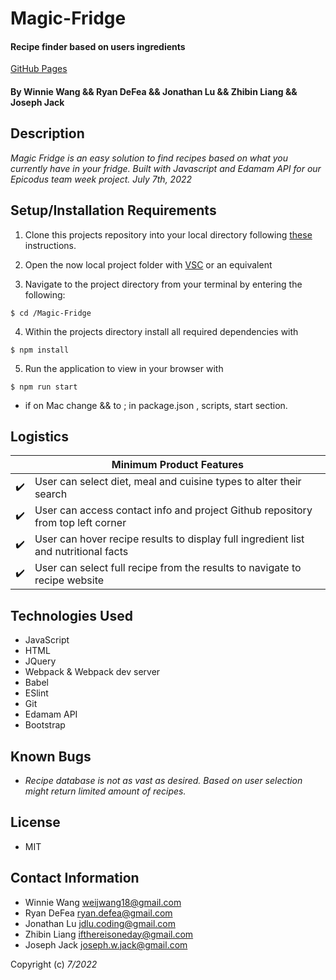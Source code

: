 # Magic-Fridge

#### Recipe finder based on users ingredients

[GitHub Pages](https://weijwang18.github.io/Magic-Fridge/)

#### By Winnie Wang && Ryan DeFea && Jonathan Lu && Zhibin Liang && Joseph Jack

## Description

_Magic Fridge is an easy solution to find recipes based on what you currently have in your fridge. Built with Javascript and Edamam API for our Epicodus team week project._
_July 7th, 2022_

## Setup/Installation Requirements

1. Clone this projects repository into your local directory following [these](https://www.linode.com/docs/development/version-control/how-to-install-git-and-clone-a-github-repository/) instructions.

2. Open the now local project folder with [VSC](https://code.visualstudio.com/Download) or an equivalent

3. Navigate to the project directory from your terminal by entering the following:

```
$ cd /Magic-Fridge
```

4. Within the projects directory install all required dependencies with

```
$ npm install
```

5. Run the application to view in your browser with

```
$ npm run start
```

- if on Mac change && to ; in package.json , scripts, start section.

## Logistics

|                    | Minimum Product Features                                                            |
| ------------------ | ----------------------------------------------------------------------------------- |
| :heavy_check_mark: | User can select diet, meal and cuisine types to alter their search                  |
| :heavy_check_mark: | User can access contact info and project Github repository from top left corner     |
| :heavy_check_mark: | User can hover recipe results to display full ingredient list and nutritional facts |
| :heavy_check_mark: | User can select full recipe from the results to navigate to recipe website          |

## Technologies Used

- JavaScript
- HTML
- JQuery
- Webpack & Webpack dev server
- Babel
- ESlint
- Git
- Edamam API
- Bootstrap

## Known Bugs

- _Recipe database is not as vast as desired. Based on user selection might return limited amount of recipes._

## License

- MIT

## Contact Information

- Winnie Wang <weijwang18@gmail.com>
- Ryan DeFea <ryan.defea@gmail.com>
- Jonathan Lu <jdlu.coding@gmail.com>
- Zhibin Liang <ifthereisoneday@gmail.com>
- Joseph Jack <joseph.w.jack@gmail.com>

Copyright (c) _7/2022_
